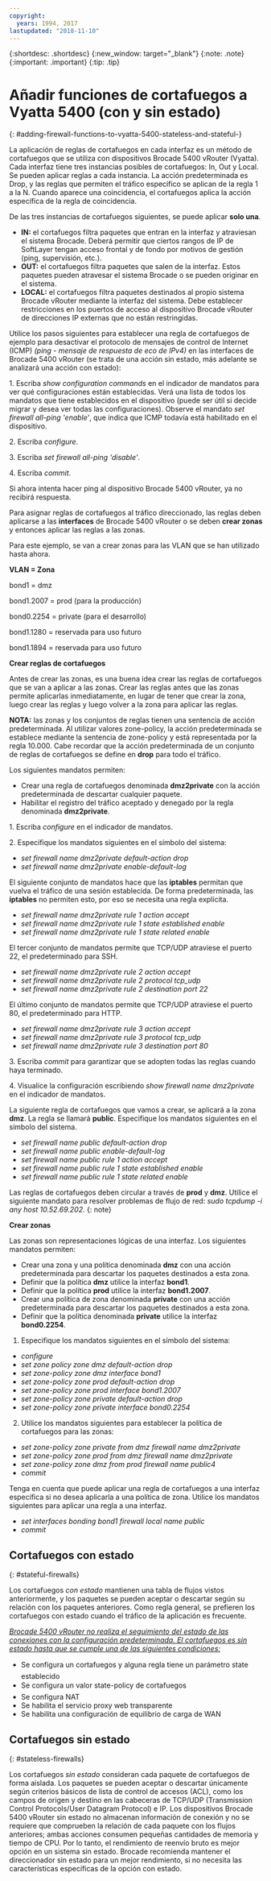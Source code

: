 ```yaml
---
copyright:
  years: 1994, 2017
lastupdated: "2018-11-10"
---
```


{:shortdesc: .shortdesc}
{:new_window: target="_blank"}
{:note: .note}
{:important: .important}
{:tip: .tip}

# Añadir funciones de cortafuegos a Vyatta 5400 (con y sin estado)
{: #adding-firewall-functions-to-vyatta-5400-stateless-and-stateful-}

La aplicación de reglas de cortafuegos en cada interfaz es un método de cortafuegos que se utiliza con dispositivos Brocade 5400 vRouter (Vyatta). Cada interfaz tiene tres instancias posibles de cortafuegos: In, Out y Local. Se pueden aplicar reglas a cada instancia. La acción predeterminada es Drop, y las reglas que permiten el tráfico específico se aplican de la regla 1 a la N. Cuando aparece una coincidencia, el cortafuegos aplica la acción específica de la regla de coincidencia.

De las tres instancias de cortafuegos siguientes, se puede aplicar **solo una**.

* **IN:** el cortafuegos filtra paquetes que entran en la interfaz y atraviesan el sistema Brocade. Deberá permitir que ciertos rangos de IP de SoftLayer tengan acceso frontal y de fondo por motivos de gestión (ping, supervisión, etc.).
* **OUT:** el cortafuegos filtra paquetes que salen de la interfaz. Estos paquetes pueden atravesar el sistema Brocade o se pueden originar en el sistema.
* **LOCAL:** el cortafuegos filtra paquetes destinados al propio sistema Brocade vRouter mediante la interfaz del sistema. Debe establecer restricciones en los puertos de acceso al dispositivo Brocade vRouter de direcciones IP externas que no están restringidas.

Utilice los pasos siguientes para establecer una regla de cortafuegos de ejemplo para desactivar el protocolo de mensajes de control de Internet (ICMP) *(ping - mensaje de respuesta de eco de IPv4)* en las interfaces de Brocade 5400 vRouter (se trata de una acción sin estado, más adelante se analizará una acción con estado):

1\. Escriba *show configuration commands* en el indicador de mandatos para ver qué configuraciones están establecidas. Verá una lista de todos los mandatos que tiene establecidos en el dispositivo (puede ser útil si decide migrar y desea ver todas las configuraciones). Observe el mandato *set firewall all-ping 'enable'*, que indica que ICMP todavía está habilitado en el dispositivo.

2\. Escriba *configure*.

3\. Escriba *set firewall all-ping 'disable'*.

4\. Escriba *commit*.

Si ahora intenta hacer ping al dispositivo Brocade 5400 vRouter, ya no recibirá respuesta.

Para asignar reglas de cortafuegos al tráfico direccionado, las reglas deben aplicarse a las **interfaces** de Brocade 5400 vRouter o se deben **crear zonas** y entonces aplicar las reglas a las zonas.

Para este ejemplo, se van a crear zonas para las VLAN que se han utilizado hasta ahora.

**VLAN = Zona**

bond1 = dmz

bond1.2007 = prod (para la producción)

bond0.2254 = private (para el desarrollo)

bond1.1280 = reservada para uso futuro

bond1.1894 = reservada para uso futuro

**Crear reglas de cortafuegos**

Antes de crear las zonas, es una buena idea crear las reglas de cortafuegos que se van a aplicar a las zonas. Crear las reglas antes que las zonas permite aplicarlas inmediatamente, en lugar de tener que crear la zona, luego crear las reglas y luego volver a la zona para aplicar las reglas.

**NOTA:** las zonas y los conjuntos de reglas tienen una sentencia de acción predeterminada. Al utilizar valores zone-policy, la acción predeterminada se establece mediante la sentencia de zone-policy y está representada por la regla 10.000. Cabe recordar que la acción predeterminada de un conjunto de reglas de cortafuegos se define en **drop** para todo el tráfico.

Los siguientes mandatos permiten:

* Crear una regla de cortafuegos denominada **dmz2private** con la acción predeterminada de descartar cualquier paquete.
* Habilitar el registro del tráfico aceptado y denegado por la regla denominada **dmz2private**.


1\. Escriba *configure* en el indicador de mandatos.

2\. Especifique los mandatos siguientes en el símbolo del sistema:

  * *set firewall name dmz2private default-action drop*
  * *set firewall name dmz2private enable-default-log*

El siguiente conjunto de mandatos hace que las **iptables** permitan que vuelva el tráfico de una sesión establecida. De forma predeterminada, las **iptables** no permiten esto, por eso se necesita una regla explícita.

  * *set firewall name dmz2private rule 1 action accept*
  * *set firewall name dmz2private rule 1 state established enable*
  * *set firewall name dmz2private rule 1 state related enable*

El tercer conjunto de mandatos permite que TCP/UDP atraviese el puerto 22, el predeterminado para SSH.

  * *set firewall name dmz2private rule 2 action accept*
  * *set firewall name dmz2private rule 2 protocol tcp_udp*
  * *set firewall name dmz2private rule 2 destination port 22*

El último conjunto de mandatos permite que TCP/UDP atraviese el puerto 80, el predeterminado para HTTP.

  * *set firewall name dmz2private rule 3 action accept*
  * *set firewall name dmz2private rule 3 protocol tcp_udp*
  * *set firewall name dmz2private rule 3 destination port 80*

3\. Escriba *commit* para garantizar que se adopten todas las reglas cuando haya terminado.

4\. Visualice la configuración escribiendo *show firewall name dmz2private* en el indicador de mandatos.

La siguiente regla de cortafuegos que vamos a crear, se aplicará a la zona **dmz**. La regla se llamará **public**. Especifique los mandatos siguientes en el símbolo del sistema.

  * *set firewall name public default-action drop*
  * *set firewall name public enable-default-log*
  * *set firewall name public rule 1 action accept*
  * *set firewall name public rule 1 state established enable*
  * *set firewall name public rule 1 state related enable*

Las reglas de cortafuegos deben circular a través de **prod** y **dmz**. Utilice el siguiente mandato para resolver problemas de flujo de red: *sudo tcpdump -i any host 10.52.69.202*.
{: note}

**Crear zonas**

Las zonas son representaciones lógicas de una interfaz. Los siguientes mandatos permiten:

* Crear una zona y una política denominada **dmz** con una acción predeterminada para descartar los paquetes destinados a esta zona.
* Definir que la política **dmz** utilice la interfaz **bond1**.
* Definir que la política **prod** utilice la interfaz **bond1.2007**.
* Crear una política de zona denominada **private** con una acción predeterminada para descartar los paquetes destinados a esta zona.
* Definir que la política denominada **private** utilice la interfaz **bond0.2254**.

1. Especifique los mandatos siguientes en el símbolo del sistema:

  * *configure*
  * *set zone policy zone dmz default-action drop*
  * *set zone-policy zone dmz interface bond1*
  * *set zone-policy zone prod default-action drop*
  * *set zone-policy zone prod interface bond1.2007*
  * *set zone-policy zone private default-action drop*
  * *set zone-policy zone private interface bond0.2254*

  2. Utilice los mandatos siguientes para establecer la política de cortafuegos para las zonas:

  * *set zone-policy zone private from dmz firewall name dmz2private*
  * *set zone-policy zone prod from dmz firewall name dmz2private*
  * *set zone-policy zone dmz from prod firewall name public4*
  * *commit*

Tenga en cuenta que puede aplicar una regla de cortafuegos a una interfaz específica si no desea aplicarla a una política de zona. Utilice los mandatos siguientes para aplicar una regla a una interfaz.

* *set interfaces bonding bond1 firewall local name public*
* *commit*

## Cortafuegos con estado
{: #stateful-firewalls}

Los cortafuegos *con estado* mantienen una tabla de flujos vistos anteriormente, y los paquetes se pueden aceptar o descartar según su relación con los paquetes anteriores. Como regla general, se prefieren los cortafuegos con estado cuando el tráfico de la aplicación es frecuente.

<span style="text-decoration: underline">*Brocade 5400 vRouter no realiza el seguimiento del estado de las conexiones con la configuración predeterminada. El cortafuegos es sin estado hasta que se cumple una de las siguientes condiciones:*</span>

* Se configura un cortafuegos y alguna regla tiene un parámetro state establecido
* Se configura un valor state-policy de cortafuegos
* Se configura NAT
* Se habilita el servicio proxy web transparente
* Se habilita una configuración de equilibrio de carga de WAN

## Cortafuegos sin estado
{: #stateless-firewalls}

Los cortafuegos *sin estado* consideran cada paquete de cortafuegos de forma aislada. Los paquetes se pueden aceptar o descartar únicamente según criterios básicos de lista de control de accesos (ACL), como los campos de origen y destino en las cabeceras de TCP/UDP (Transmission Control Protocols/User Datagram Protocol) e IP. Los dispositivos Brocade 5400 vRouter sin estado no almacenan información de conexión y no se requiere que comprueben la relación de cada paquete con los flujos anteriores; ambas acciones consumen pequeñas cantidades de memoria y tiempo de CPU. Por lo tanto, el rendimiento de reenvío bruto es mejor opción en un sistema sin estado. Brocade recomienda mantener el direccionador sin estado para un mejor rendimiento, si no necesita las características específicas de la opción con estado.
